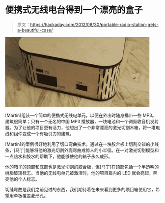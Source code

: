 # 便携式无线电台得到一个漂亮的盒子

> 原文：<https://hackaday.com/2012/08/30/portable-radio-station-gets-a-beautiful-case/>

![](img/dec807872e5cfc27d67dd318aca8e2bc.png "kerf")

[Martin]组装一个简单的便携式无线电单元，以便在外出时随身携带一些 MP3。建筑很简单；只有一个无名的中国 MP3 播放器，一块电池和一个调频收音机发射器。为了让他的项目更有活力，他想出了一个非常漂亮的激光切割木箱，将一堆电线和组件变成一个有吸引力的建筑。

[Martin]的案例很好地利用了切口弯曲技术。通过在一块胶合板上切割交错的小线条，[马丁]能够将他的激光切割外壳弯曲成惊人的小半径。在一对激光切割模型和一点热水和胶水的帮助下，他能够使他的箱子永久成形。

他的箱子的顶部和底部也是激光切割的胶合板，但[马丁]在顶部包括一个半透明的树脂玻璃标志。当他的无线电单元被激活时，他的项目箱内的 LED 就会亮起，照亮他的个人标志。

切缝弯曲是我们之前见过的东西，我们期待着在未来看到更多的项目箱使用它，希望用单板覆盖菱形孔。